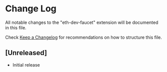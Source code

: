 # Change Log

All notable changes to the "eth-dev-faucet" extension will be documented in this file.

Check [Keep a Changelog](http://keepachangelog.com/) for recommendations on how to structure this file.

## [Unreleased]

- Initial release